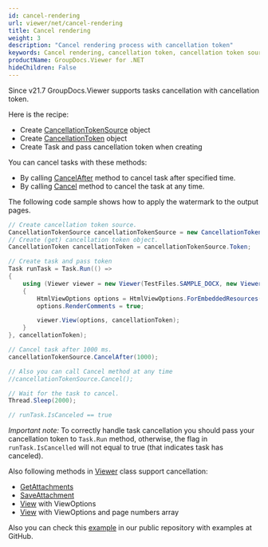 ```yaml
---
id: cancel-rendering
url: viewer/net/cancel-rendering
title: Cancel rendering
weight: 3
description: "Cancel rendering process with cancellation token"
keywords: Cancel rendering, cancellation token, cancellation token source
productName: GroupDocs.Viewer for .NET
hideChildren: False
---
```

Since v21.7 GroupDocs.Viewer supports tasks cancellation with cancellation token.

Here is the recipe:

* Create [CancellationTokenSource](https://docs.microsoft.com/en-us/dotnet/api/system.threading.cancellationtokensource?view=netstandard-2.0) object
* Create [CancellationToken](https://docs.microsoft.com/en-us/dotnet/api/system.threading.cancellationtoken?view=netstandard-2.0) object
* Create Task and pass cancellation token when creating

You can cancel tasks with these methods:

* By calling [CancelAfter](https://docs.microsoft.com/en-us/dotnet/api/system.threading.cancellationtokensource.cancelafter?view=netstandard-2.0) method to cancel task after specified time.
* By calling [Cancel](https://docs.microsoft.com/en-us/dotnet/api/system.threading.cancellationtokensource.cancel?view=netstandard-2.0) method to cancel the task at any time.

The following code sample shows how to apply the watermark to the output pages.

```csharp
// Create cancellation token source.
CancellationTokenSource cancellationTokenSource = new CancellationTokenSource();
// Create (get) cancellation token object.
CancellationToken cancellationToken = cancellationTokenSource.Token;

// Create task and pass token
Task runTask = Task.Run(() =>
{
    using (Viewer viewer = new Viewer(TestFiles.SAMPLE_DOCX, new ViewerSettings(new GroupDocs.Viewer.Logging.ConsoleLogger())))
    {
        HtmlViewOptions options = HtmlViewOptions.ForEmbeddedResources(pageFilePathFormat);
        options.RenderComments = true;

        viewer.View(options, cancellationToken);
    }
}, cancellationToken);

// Cancel task after 1000 ms.
cancellationTokenSource.CancelAfter(1000);

// Also you can call Cancel method at any time
//cancellationTokenSource.Cancel();

// Wait for the task to cancel.
Thread.Sleep(2000);

// runTask.IsCanceled == true 
```

*Important note:*
To correctly handle task cancellation you should pass your cancellation token to `Task.Run` method, otherwise, the flag in `runTask.IsCancelled` will not equal to true (that indicates task has canceled).

Also following methods in [Viewer](https://apireference.groupdocs.com/viewer/net/groupdocs.viewer/viewer) class support cancellation:

* [GetAttachments](https://apireference.groupdocs.com/viewer/net/groupdocs.viewer.viewer/getattachments/methods/1)
* [SaveAttachment](https://apireference.groupdocs.com/viewer/net/groupdocs.viewer.viewer/saveattachment/methods/1)
* [View](https://apireference.groupdocs.com/viewer/net/groupdocs.viewer.viewer/view/methods/2) with ViewOptions
* [View](https://apireference.groupdocs.com/viewer/net/groupdocs.viewer.viewer/view/methods/3) with ViewOptions and page numbers array

Also you can check this [example](https://github.com/groupdocs-viewer/GroupDocs.Viewer-for-.NET/blob/master/Examples/GroupDocs.Viewer.Examples.CSharp/AdvancedUsage/Rendering/CommonRenderingOptions/CancelRenderWithCancellationToken.cs) in our public repository with examples at GitHub.
